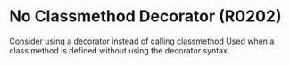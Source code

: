 # No Classmethod Decorator (R0202)

Consider using a decorator instead of calling classmethod Used when a
class method is defined without using the decorator syntax.
